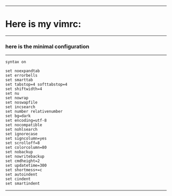 ***

# Here is my vimrc:

***

### here is the minimal configuration

***

```vim
syntax on

set noexpandtab
set errorbells
set smarttab
set tabstop=4 softtabstop=4
set shiftwidth=4
set nu
set nowrap
set noswapfile
set incsearch
set number relativenumber
set bg=dark
set encoding=utf-8
set nocompatible
set nohlsearch
set ignorecase
set signcolumn=yes
set scrolloff=8
set colorcolumn=80
set nobackup
set nowritebackup
set cmdheight=2
set updatetime=300
set shortmess+=c
set autoindent
set cindent
set smartindent
```

---


